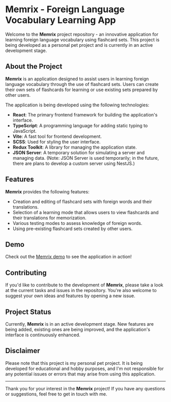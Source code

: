 # Memrix - Foreign Language Vocabulary Learning App

Welcome to the **Memrix** project repository - an innovative application for learning foreign language vocabulary using flashcard sets. This project is being developed as a personal pet project and is currently in an active development stage.

## About the Project

**Memrix** is an application designed to assist users in learning foreign language vocabulary through the use of flashcard sets. Users can create their own sets of flashcards for learning or use existing sets prepared by other users.

The application is being developed using the following technologies:

- **React**: The primary frontend framework for building the application's interface.
- **TypeScript**: A programming language for adding static typing to JavaScript.
- **Vite**: A fast tool for frontend development.
- **SCSS**: Used for styling the user interface.
- **Redux Toolkit**: A library for managing the application state.
- **JSON Server**: A temporary solution for simulating a server and managing data. (Note: JSON Server is used temporarily; in the future, there are plans to develop a custom server using NestJS.)

## Features

**Memrix** provides the following features:

- Creation and editing of flashcard sets with foreign words and their translations.
- Selection of a learning mode that allows users to view flashcards and their translations for memorization.
- Various testing modes to assess knowledge of foreign words.
- Using pre-existing flashcard sets created by other users.

## Demo

Check out the [Memrix demo](https://memrix.vercel.app/#/) to see the application in action!

## Contributing

If you'd like to contribute to the development of **Memrix**, please take a look at the current tasks and issues in the repository. You're also welcome to suggest your own ideas and features by opening a new issue.

## Project Status

Currently, **Memrix** is in an active development stage. New features are being added, existing ones are being improved, and the application's interface is continuously enhanced.

## Disclaimer

Please note that this project is my personal pet project. It is being developed for educational and hobby purposes, and I'm not responsible for any potential issues or errors that may arise from using this application.

---

Thank you for your interest in the **Memrix** project! If you have any questions or suggestions, feel free to get in touch with me.
